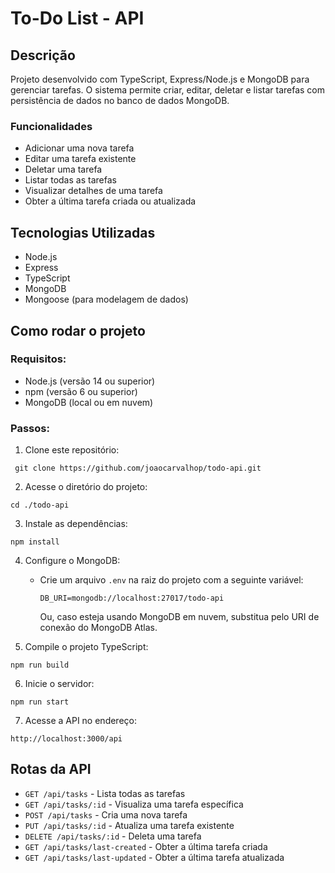 # To-Do List - API

## Descrição

Projeto desenvolvido com TypeScript, Express/Node.js e MongoDB para gerenciar tarefas. O sistema permite criar, editar, deletar e listar tarefas com persistência de dados no banco de dados MongoDB.

### Funcionalidades

- Adicionar uma nova tarefa
- Editar uma tarefa existente
- Deletar uma tarefa
- Listar todas as tarefas
- Visualizar detalhes de uma tarefa
- Obter a última tarefa criada ou atualizada

## Tecnologias Utilizadas

- Node.js
- Express
- TypeScript
- MongoDB
- Mongoose (para modelagem de dados)

## Como rodar o projeto

### Requisitos:

- Node.js (versão 14 ou superior)
- npm (versão 6 ou superior)
- MongoDB (local ou em nuvem)

### Passos:

1. Clone este repositório:
  ```
   git clone https://github.com/joaocarvalhop/todo-api.git
   ```
	  
2. Acesse o diretório do projeto:
  ```    
cd ./todo-api
  ```
	
3. Instale as dependências:
  ```    
  npm install
  ```
	
4. Configure o MongoDB:
    
    - Crie um arquivo `.env` na raiz do projeto com a seguinte variável:
		```
        DB_URI=mongodb://localhost:27017/todo-api
        ```
        Ou, caso esteja usando MongoDB em nuvem, substitua pelo URI de conexão do MongoDB Atlas.
      
5. Compile o projeto TypeScript:
```
npm run build
```    
6. Inicie o servidor:
```
npm run start
  ```
7. Acesse a API no endereço:
```    
http://localhost:3000/api
```    

## Rotas da API

- `GET /api/tasks` - Lista todas as tarefas
- `GET /api/tasks/:id` - Visualiza uma tarefa específica
- `POST /api/tasks` - Cria uma nova tarefa
- `PUT /api/tasks/:id` - Atualiza uma tarefa existente
- `DELETE /api/tasks/:id` - Deleta uma tarefa
- `GET /api/tasks/last-created` - Obter a última tarefa criada
- `GET /api/tasks/last-updated` - Obter a última tarefa atualizada
